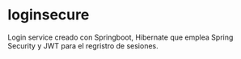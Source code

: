 # loginsecure

Login service creado con Springboot, Hibernate que emplea Spring Security y JWT para el regristro de sesiones. 

